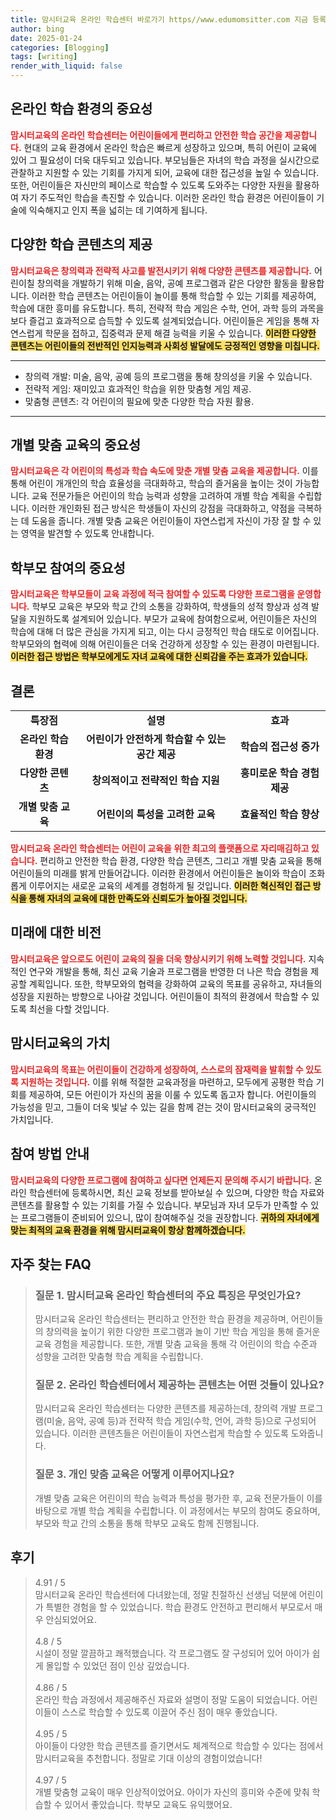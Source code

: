 ```yaml
---
title: 맘시터교육 온라인 학습센터 바로가기 https//www.edumomsitter.com 지금 등록하세요
author: bing
date: 2025-01-24
categories: [Blogging]
tags: [writing]
render_with_liquid: false
---
```



<h2 id='온라인 학습 환경의 중요성'>온라인 학습 환경의 중요성</h2>

<p><b><span style="color: #ee2323;">맘시터교육의 온라인 학습센터는 어린이들에게 편리하고 안전한 학습 공간을 제공합니다.</span></b> 현대의 교육 환경에서 온라인 학습은 빠르게 성장하고 있으며, 특히 어린이 교육에 있어 그 필요성이 더욱 대두되고 있습니다. 부모님들은 자녀의 학습 과정을 실시간으로 관찰하고 지원할 수 있는 기회를 가지게 되어, 교육에 대한 접근성을 높일 수 있습니다. 또한, 어린이들은 자신만의 페이스로 학습할 수 있도록 도와주는 다양한 자원을 활용하여 자기 주도적인 학습을 촉진할 수 있습니다. 이러한 온라인 학습 환경은 어린이들이 기술에 익숙해지고 인지 폭을 넓히는 데 기여하게 됩니다.</p>

<h2 id='다양한 학습 콘텐츠의 제공'>다양한 학습 콘텐츠의 제공</h2>

<p><b><span style="color: #ee2323;">맘시터교육은 창의력과 전략적 사고를 발전시키기 위해 다양한 콘텐츠를 제공합니다.</span></b> 어린이칠 창의력을 개발하기 위해 미술, 음악, 공예 프로그램과 같은 다양한 활동을 활용합니다. 이러한 학습 콘텐츠는 어린이들이 놀이를 통해 학습할 수 있는 기회를 제공하여, 학습에 대한 흥미를 유도합니다. 특히, 전략적 학습 게임은 수학, 언어, 과학 등의 과목을 보다 즐겁고 효과적으로 습득할 수 있도록 설계되었습니다. 어린이들은 게임을 통해 자연스럽게 학문을 접하고, 집중력과 문제 해결 능력을 키울 수 있습니다. <b><span style="background-color: #ffe066;">이러한 다양한 콘텐츠는 어린이들의 전반적인 인지능력과 사회성 발달에도 긍정적인 영향을 미칩니다.</span></b></p>

<hr />

<ul>
    <li>창의력 개발: 미술, 음악, 공예 등의 프로그램을 통해 창의성을 키울 수 있습니다.</li>
    <li>전략적 게임: 재미있고 효과적인 학습을 위한 맞춤형 게임 제공.</li>
    <li>맞춤형 콘텐츠: 각 어린이의 필요에 맞춘 다양한 학습 자원 활용.</li>
</ul>

<hr />

<h2 id='개별 맞춤 교육의 중요성'>개별 맞춤 교육의 중요성</h2>

<p><b><span style="color: #ee2323;">맘시터교육은 각 어린이의 특성과 학습 속도에 맞춘 개별 맞춤 교육을 제공합니다.</span></b> 이를 통해 어린이 개개인의 학습 효율성을 극대화하고, 학습의 즐거움을 높이는 것이 가능합니다. 교육 전문가들은 어린이의 학습 능력과 성향을 고려하여 개별 학습 계획을 수립합니다. 이러한 개인화된 접근 방식은 학생들이 자신의 강점을 극대화하고, 약점을 극복하는 데 도움을 줍니다. 개별 맞춤 교육은 어린이들이 자연스럽게 자신이 가장 잘 할 수 있는 영역을 발견할 수 있도록 안내합니다.</p>

<h2 id='학부모 참여의 중요성'>학부모 참여의 중요성</h2>

<p><b><span style="color: #ee2323;">맘시터교육은 학부모들이 교육 과정에 적극 참여할 수 있도록 다양한 프로그램을 운영합니다.</span></b> 학부모 교육은 부모와 학교 간의 소통을 강화하여, 학생들의 성적 향상과 성격 발달을 지원하도록 설계되어 있습니다. 부모가 교육에 참여함으로써, 어린이들은 자신의 학습에 대해 더 많은 관심을 가지게 되고, 이는 다시 긍정적인 학습 태도로 이어집니다. 학부모와의 협력에 의해 어린이들은 더욱 건강하게 성장할 수 있는 환경이 마련됩니다. <b><span style="background-color: #ffe066;">이러한 접근 방법은 학부모에게도 자녀 교육에 대한 신뢰감을 주는 효과가 있습니다.</span></b></p>

<h2 id='결론'>결론</h2>

<table>
    <tr>
        <td style="text-align: center; height: 17px;"><b>특장점</b></td>
        <td style="text-align: center; height: 17px;"><b>설명</b></td>
        <td style="text-align: center; height: 17px;"><b>효과</b></td>
    </tr>
    <tr>
        <td style="text-align: center; height: 17px;"><b>온라인 학습 환경</b></td>
        <td style="text-align: center; height: 17px;"><b>어린이가 안전하게 학습할 수 있는 공간 제공</b></td>
        <td style="text-align: center; height: 17px;"><b>학습의 접근성 증가</b></td>
    </tr>
    <tr>
        <td style="text-align: center; height: 17px;"><b>다양한 콘텐츠</b></td>
        <td style="text-align: center; height: 17px;"><b>창의적이고 전략적인 학습 지원</b></td>
        <td style="text-align: center; height: 17px;"><b>흥미로운 학습 경험 제공</b></td>
    </tr>
    <tr>
        <td style="text-align: center; height: 17px;"><b>개별 맞춤 교육</b></td>
        <td style="text-align: center; height: 17px;"><b>어린이의 특성을 고려한 교육</b></td>
        <td style="text-align: center; height: 17px;"><b>효율적인 학습 향상</b></td>
    </tr>
</table>

<p><b><span style="color: #ee2323;">맘시터교육 온라인 학습센터는 어린이 교육을 위한 최고의 플랫폼으로 자리매김하고 있습니다.</span></b> 편리하고 안전한 학습 환경, 다양한 학습 콘텐츠, 그리고 개별 맞춤 교육을 통해 어린이들의 미래를 밝게 만들어갑니다. 이러한 환경에서 어린이들은 놀이와 학습이 조화롭게 이루어지는 새로운 교육의 세계를 경험하게 될 것입니다. <b><span style="background-color: #ffe066;">이러한 혁신적인 접근 방식을 통해 자녀의 교육에 대한 만족도와 신뢰도가 높아질 것입니다.</span></b></p>

<h2 id='미래에 대한 비전'>미래에 대한 비전</h2>

<p><b><span style="color: #ee2323;">맘시터교육은 앞으로도 어린이 교육의 질을 더욱 향상시키기 위해 노력할 것입니다.</span></b> 지속적인 연구와 개발을 통해, 최신 교육 기술과 프로그램을 반영한 더 나은 학습 경험을 제공할 계획입니다. 또한, 학부모와의 협력을 강화하여 교육의 목표를 공유하고, 자녀들의 성장을 지원하는 방향으로 나아갈 것입니다. 어린이들이 최적의 환경에서 학습할 수 있도록 최선을 다할 것입니다.</p>

<h2 id='맘시터교육의 가치'>맘시터교육의 가치</h2>

<p><b><span style="color: #ee2323;">맘시터교육의 목표는 어린이들이 건강하게 성장하여, 스스로의 잠재력을 발휘할 수 있도록 지원하는 것입니다.</span></b> 이를 위해 적절한 교육과정을 마련하고, 모두에게 공평한 학습 기회를 제공하여, 모든 어린이가 자신의 꿈을 이룰 수 있도록 돕고자 합니다. 어린이들의 가능성을 믿고, 그들이 더욱 빛날 수 있는 길을 함께 걷는 것이 맘시터교육의 궁극적인 가치입니다.</p>

<h2 id='참여 방법 안내'>참여 방법 안내</h2>

<p><b><span style="color: #ee2323;">맘시터교육의 다양한 프로그램에 참여하고 싶다면 언제든지 문의해 주시기 바랍니다.</span></b> 온라인 학습센터에 등록하시면, 최신 교육 정보를 받아보실 수 있으며, 다양한 학습 자료와 콘텐츠를 활용할 수 있는 기회를 가질 수 있습니다. 부모님과 자녀 모두가 만족할 수 있는 프로그램들이 준비되어 있으니, 많이 참여해주실 것을 권장합니다. <b><span style="background-color: #ffe066;">귀하의 자녀에게 맞는 최적의 교육 환경을 위해 맘시터교육이 항상 함께하겠습니다.</span></b></p>


<h2 id='자주_찾는_FAQ'>자주 찾는 FAQ</h2>
<div itemscope="" itemtype="https://schema.org/FAQPage"> 
<blockquote> 
<div itemscope="" itemprop="mainEntity" itemtype="https://schema.org/Question"> 
<h3 itemprop="name">질문 1. 맘시터교육 온라인 학습센터의 주요 특징은 무엇인가요?</h3> 
<div itemscope="" itemprop="acceptedAnswer" itemtype="https://schema.org/Answer"> 
<span itemprop="text"> 
<p>맘시터교육 온라인 학습센터는 편리하고 안전한 학습 환경을 제공하며, 어린이들의 창의력을 높이기 위한 다양한 프로그램과 놀이 기반 학습 게임을 통해 즐거운 교육 경험을 제공합니다. 또한, 개별 맞춤 교육을 통해 각 어린이의 학습 수준과 성향을 고려한 맞춤형 학습 계획을 수립합니다.</p> 
</span> 
</div> 
</div> 

<div itemscope="" itemprop="mainEntity" itemtype="https://schema.org/Question"> 
<h3 itemprop="name">질문 2. 온라인 학습센터에서 제공하는 콘텐츠는 어떤 것들이 있나요?</h3> 
<div itemscope="" itemprop="acceptedAnswer" itemtype="https://schema.org/Answer"> 
<span itemprop="text"> 
<p>맘시터교육 온라인 학습센터는 다양한 콘텐츠를 제공하는데, 창의력 개발 프로그램(미술, 음악, 공예 등)과 전략적 학습 게임(수학, 언어, 과학 등)으로 구성되어 있습니다. 이러한 콘텐츠들은 어린이들이 자연스럽게 학습할 수 있도록 도와줍니다.</p> 
</span> 
</div> 
</div> 

<div itemscope="" itemprop="mainEntity" itemtype="https://schema.org/Question"> 
<h3 itemprop="name">질문 3. 개인 맞춤 교육은 어떻게 이루어지나요?</h3> 
<div itemscope="" itemprop="acceptedAnswer" itemtype="https://schema.org/Answer"> 
<span itemprop="text"> 
<p>개별 맞춤 교육은 어린이의 학습 능력과 특성을 평가한 후, 교육 전문가들이 이를 바탕으로 개별 학습 계획을 수립합니다. 이 과정에서는 부모의 참여도 중요하며, 부모와 학교 간의 소통을 통해 학부모 교육도 함께 진행됩니다.</p> 
</span> 
</div> 
</div> 
</blockquote> 
</div>
<h2 id='후기'>후기</h2>
<div itemscope itemtype="https://schema.org/Product">
  <blockquote>
  <div itemprop="review" itemscope itemtype="https://schema.org/Review">
      <div itemprop="reviewRating" itemscope itemtype="https://schema.org/Rating"> <span itemprop="ratingValue">4.91</span> / <span itemprop="bestRating">5</span> </div>
      <span itemprop="reviewBody">맘시터교육 온라인 학습센터에 다녀왔는데, 정말 친절하신 선생님 덕분에 어린이가 특별한 경험을 할 수 있었습니다. 학습 환경도 안전하고 편리해서 부모로서 매우 안심되었어요.</span>
  </div>
  <br>
  <div itemprop="review" itemscope itemtype="https://schema.org/Review">
      <div itemprop="reviewRating" itemscope itemtype="https://schema.org/Rating"> <span itemprop="ratingValue">4.8</span> / <span itemprop="bestRating">5</span> </div>
      <span itemprop="reviewBody">시설이 정말 깔끔하고 쾌적했습니다. 각 프로그램도 잘 구성되어 있어 아이가 쉽게 몰입할 수 있었던 점이 인상 깊었습니다.</span>
  </div>
  <br>
  <div itemprop="review" itemscope itemtype="https://schema.org/Review">
      <div itemprop="reviewRating" itemscope itemtype="https://schema.org/Rating"> <span itemprop="ratingValue">4.86</span> / <span itemprop="bestRating">5</span> </div>
      <span itemprop="reviewBody">온라인 학습 과정에서 제공해주신 자료와 설명이 정말 도움이 되었습니다. 어린이들이 스스로 학습할 수 있도록 이끌어 주신 점이 매우 좋았습니다.</span>
  </div>
  <br>
  <div itemprop="review" itemscope itemtype="https://schema.org/Review">
      <div itemprop="reviewRating" itemscope itemtype="https://schema.org/Rating"> <span itemprop="ratingValue">4.95</span> / <span itemprop="bestRating">5</span> </div>
      <span itemprop="reviewBody">아이들이 다양한 학습 콘텐츠를 즐기면서도 체계적으로 학습할 수 있다는 점에서 맘시터교육을 추천합니다. 정말로 기대 이상의 경험이었습니다!</span>
  </div>
  <br>
  <div itemprop="review" itemscope itemtype="https://schema.org/Review">
      <div itemprop="reviewRating" itemscope itemtype="https://schema.org/Rating"> <span itemprop="ratingValue">4.97</span> / <span itemprop="bestRating">5</span> </div>
      <span itemprop="reviewBody">개별 맞춤형 교육이 매우 인상적이었어요. 아이가 자신의 흥미와 수준에 맞춰 학습할 수 있어서 좋았습니다. 학부모 교육도 유익했어요.</span>
  </div>
  </blockquote>
</div>
